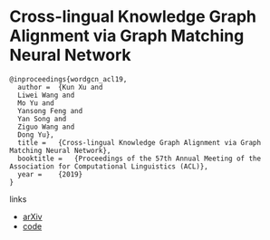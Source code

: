 # Cross-lingual Knowledge Graph Alignment via Graph Matching Neural Network

```
@inproceedings{wordgcn_acl19,
  author = 	{Kun Xu and
  Liwei Wang and
  Mo Yu and
  Yansong Feng and
  Yan Song and
  Ziguo Wang and
  Dong Yu},
  title = 	{Cross-lingual Knowledge Graph Alignment via Graph Matching Neural Network},
  booktitle = 	{Proceedings of the 57th Annual Meeting of the Association for Computational Linguistics (ACL)},
  year = 	{2019}
}
```

links
- [arXiv](https://128.84.21.199/abs/1905.11605)
- [code](https://github.com/syxu828/Crosslingula-KG-Matching)
